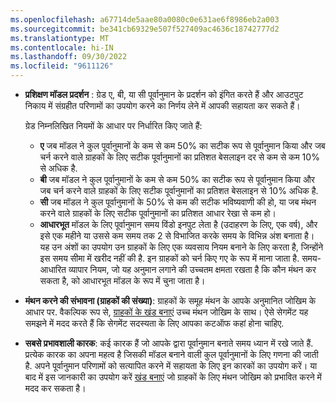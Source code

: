 ```yaml
---
ms.openlocfilehash: a67714de5aae80a0080c0e631ae6f8986eb2a003
ms.sourcegitcommit: be341cb69329e507f527409ac4636c18742777d2
ms.translationtype: MT
ms.contentlocale: hi-IN
ms.lasthandoff: 09/30/2022
ms.locfileid: "9611126"
---
```

- **प्रशिक्षण मॉडल प्रदर्शन** : ग्रेड ए, बी, या सी पूर्वानुमान के प्रदर्शन को इंगित करते हैं और आउटपुट निकाय में संग्रहीत परिणामों का उपयोग करने का निर्णय लेने में आपकी सहायता कर सकते हैं।

  ग्रेड निम्नलिखित नियमों के आधार पर निर्धारित किए जाते हैं:
  - **ए** जब मॉडल ने कुल पूर्वानुमानों के कम से कम 50% का सटीक रूप से पूर्वानुमान किया और जब चर्न करने वाले ग्राहकों के लिए सटीक पूर्वानुमानों का प्रतिशत बेसलाइन दर से कम से कम 10% से अधिक है.
  - **बी** जब मॉडल ने कुल पूर्वानुमानों के कम से कम 50% का सटीक रूप से पूर्वानुमान किया और जब चर्न करने वाले ग्राहकों के लिए सटीक पूर्वानुमानों का प्रतिशत बेसलाइन से 10% अधिक है.
  - **सी** जब मॉडल ने कुल पूर्वानुमानों के 50% से कम की सटीक भविष्यवाणी की हो, या जब मंथन करने वाले ग्राहकों के लिए सटीक पूर्वानुमानों का प्रतिशत आधार रेखा से कम हो।
  - **आधारभूत** मॉडल के लिए पूर्वानुमान समय विंडो इनपुट लेता है (उदाहरण के लिए, एक वर्ष), और इसे एक महीने या उससे कम समय तक 2 से विभाजित करके समय के विभिन्न अंश बनाता है। यह उन अंशों का उपयोग उन ग्राहकों के लिए एक व्यवसाय नियम बनाने के लिए करता है, जिन्होंने इस समय सीमा में खरीद नहीं की है. इन ग्राहकों को चर्न किए गए के रूप में माना जाता है. समय-आधारित व्यापार नियम, जो यह अनुमान लगाने की उच्चतम क्षमता रखता है कि कौन मंथन कर सकता है, को आधारभूत मॉडल के रूप में चुना जाता है।

- **मंथन करने की संभावना (ग्राहकों की संख्या)**: ग्राहकों के समूह मंथन के आपके अनुमानित जोखिम के आधार पर. वैकल्पिक रूप से, [ग्राहकों के खंड बनाएं](../prediction-based-segment.md) उच्च मंथन जोखिम के साथ। ऐसे सेगमेंट यह समझने में मदद करते हैं कि सेगमेंट सदस्यता के लिए आपका कटऑफ कहां होना चाहिए.

- **सबसे प्रभावशाली कारक**: कई कारक हैं जो आपके द्वारा पूर्वानुमान बनाते समय ध्यान में रखे जाते हैं. प्रत्येक कारक का अपना महत्व है जिसकी मॉडल बनाने वाली कुल पूर्वानुमानों के लिए गणना की जाती है. अपने पूर्वानुमान परिणामों को सत्यापित करने में सहायता के लिए इन कारकों का उपयोग करें। या बाद में इस जानकारी का उपयोग करें [खंड बनाएं](../prediction-based-segment.md) जो ग्राहकों के लिए मंथन जोखिम को प्रभावित करने में मदद कर सकता है।